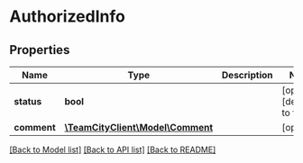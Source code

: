 # AuthorizedInfo

## Properties
Name | Type | Description | Notes
------------ | ------------- | ------------- | -------------
**status** | **bool** |  | [optional] [default to false]
**comment** | [**\TeamCityClient\Model\Comment**](Comment.md) |  | [optional] 

[[Back to Model list]](../README.md#documentation-for-models) [[Back to API list]](../README.md#documentation-for-api-endpoints) [[Back to README]](../README.md)


